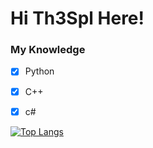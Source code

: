 # Hi Th3Spl Here!

### My Knowledge
- [x] Python
- [x] C++
- [x] c#


[![Top Langs](https://github-readme-stats.vercel.app/api/top-langs/?username=th3spl&layout=compact)](https://github.com/anuraghazra/github-readme-stats)
